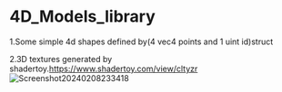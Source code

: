 # 4D_Models_library
1.Some simple 4d shapes defined by(4 vec4 points and 1 uint id)struct

2.3D textures generated by shadertoy.https://www.shadertoy.com/view/cltyzr
![Screenshot20240208233418](https://github.com/blackholes12/4D_Models_library/assets/104487053/6250696e-ffcd-4398-bbb9-8535377982a5)
